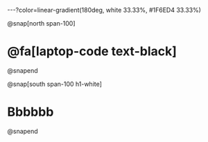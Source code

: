---?color=linear-gradient(180deg, white 33.33%, #1F6ED4 33.33%)

@snap[north span-100]
# @fa[laptop-code text-black]
@snapend

@snap[south span-100 h1-white]
# Bbbbbb
@snapend

